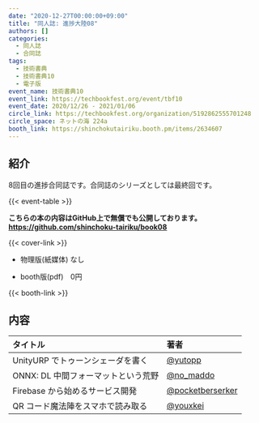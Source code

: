 ```yaml
---
date: "2020-12-27T00:00:00+09:00"
title: "同人誌: 進捗大陸08"
authors: []
categories:
  - 同人誌
  - 合同誌
tags:
  - 技術書典
  - 技術書典10
  - 電子版
event_name: 技術書典10
event_link: https://techbookfest.org/event/tbf10
event_date: 2020/12/26 - 2021/01/06
circle_link: https://techbookfest.org/organization/5192862555701248
circle_space: ネットの海 224a
booth_link: https://shinchokutairiku.booth.pm/items/2634607
---
```


## 紹介

8回目の進捗合同誌です。合同誌のシリーズとしては最終回です。

{{< event-table >}}

**こちらの本の内容はGitHub上で無償でも公開しております。 https://github.com/shinchoku-tairiku/book08**

<div class="book-wrapper">
    <div class="cover">
        {{< cover-link >}}
    </div>
    <div class="text">
        <ul>
            <li>物理版(紙媒体) なし</li>
        </ul>
        <ul>
            <li>booth版(pdf) 0円</li>
        </ul>
        {{< booth-link >}}
    </div>
</div>

## 内容

|タイトル|著者|
|:-|:-|
|UnityURP でトゥーンシェーダを書く|[@yutopp](https://github.com/yutopp)|
|ONNX: DL 中間フォーマットという荒野|[@no_maddo](https://github.com/nomaddo)|
|Firebase から始めるサービス開発|[@pocketberserker](https://github.com/pocketberserker)|
|QR コード魔法陣をスマホで読み取る|[@youxkei](https://github.com/youxkei)|
